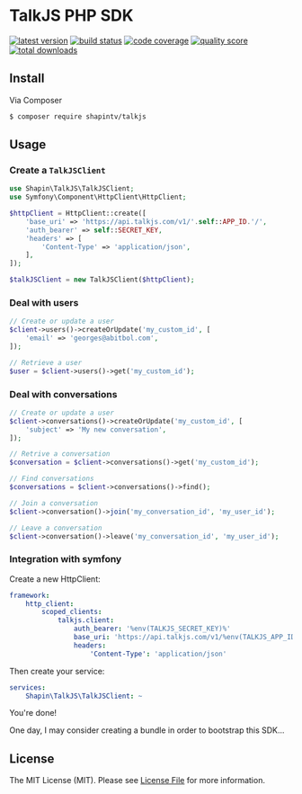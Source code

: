 # TalkJS PHP SDK

[![latest version](https://img.shields.io/github/release/shapintv/talkjs.svg?style=flat-square)](https://github.com/shapintv/talkjs/releases)
[![build status](https://img.shields.io/travis/shapintv/talkjs.svg?style=flat-square)](https://travis-ci.com/shapintv/talkjs)
[![code coverage](https://img.shields.io/scrutinizer/coverage/g/shapintv/talkjs.svg?style=flat-square)](https://scrutinizer-ci.com/g/shapintv/talkjs)
[![quality score](https://img.shields.io/scrutinizer/g/shapintv/talkjs.svg?style=flat-square)](https://scrutinizer-ci.com/g/shapintv/talkjs)
[![total downloads](https://img.shields.io/packagist/dt/shapin/talkjs.svg?style=flat-square)](https://packagist.org/packages/shapin/talkjs)


## Install

Via Composer

``` bash
$ composer require shapintv/talkjs
```

## Usage

### Create a `TalkJSClient`

```php
use Shapin\TalkJS\TalkJSClient;
use Symfony\Component\HttpClient\HttpClient;

$httpClient = HttpClient::create([
    'base_uri' => 'https://api.talkjs.com/v1/'.self::APP_ID.'/',
    'auth_bearer' => self::SECRET_KEY,
    'headers' => [
        'Content-Type' => 'application/json',
    ],
]);

$talkJSClient = new TalkJSClient($httpClient);
```

### Deal with users

```php
// Create or update a user
$client->users()->createOrUpdate('my_custom_id', [
    'email' => 'georges@abitbol.com',
]);

// Retrieve a user
$user = $client->users()->get('my_custom_id');
```

### Deal with conversations

```php
// Create or update a user
$client->conversations()->createOrUpdate('my_custom_id', [
    'subject' => 'My new conversation',
]);

// Retrive a conversation
$conversation = $client->conversations()->get('my_custom_id');

// Find conversations
$conversations = $client->conversations()->find();

// Join a conversation
$client->conversation()->join('my_conversation_id', 'my_user_id');

// Leave a conversation
$client->conversation()->leave('my_conversation_id', 'my_user_id');
```

### Integration with symfony

Create a new HttpClient:

```yml
framework:
    http_client:
        scoped_clients:
            talkjs.client:
                auth_bearer: '%env(TALKJS_SECRET_KEY)%'
                base_uri: 'https://api.talkjs.com/v1/%env(TALKJS_APP_ID)%/'
                headers:
                    'Content-Type': 'application/json'
```

Then create your service:

```yml
services:
    Shapin\TalkJS\TalkJSClient: ~
```

You're done!

One day, I may consider creating a bundle in order to bootstrap this SDK...

## License

The MIT License (MIT). Please see [License File](LICENSE) for more information.
